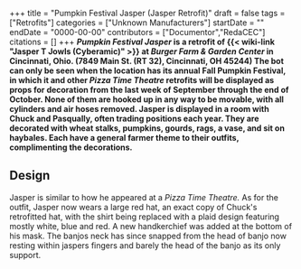 +++
title = "Pumpkin Festival Jasper (Jasper Retrofit)"
draft = false
tags = ["Retrofits"]
categories = ["Unknown Manufacturers"]
startDate = ""
endDate = "0000-00-00"
contributors = ["Documentor","RedaCEC"]
citations = []
+++
***Pumpkin Festival Jasper* is a retrofit of {{< wiki-link "Jasper T Jowls (Cyberamic)" >}} at *Burger Farm & Garden Center* in Cincinnati, Ohio. (7849 Main St. (RT 32), Cincinnati, OH 45244)
The bot can only be seen when the location has its annual Fall Pumpkin Festival, in which it and other *Pizza Time Theatre* retrofits will be displayed as props for decoration from the last week of September through the end of October. None of them are hooked up in any way to be movable, with all cylinders and air hoses removed.
Jasper is displayed in a room with Chuck and Pasqually, often trading positions each year. They are decorated with wheat stalks, pumpkins, gourds, rags, a vase, and sit on haybales. Each have a general farmer theme to their outfits, complimenting the decorations.**

## Design

Jasper is similar to how he appeared at a *Pizza Time Theatre.* As for the outfit, Jasper now wears a large red hat, an exact copy of Chuck's retrofitted hat, with the shirt being replaced with a plaid design featuring mostly white, blue and red. A new handkerchief was added at the bottom of his mask. The banjos neck has since snapped from the head of banjo now resting within jaspers fingers and barely the head of the banjo as its only support.
